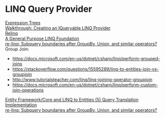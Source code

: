 # LINQ Query Provider
[Expression Trees](https://docs.microsoft.com/en-us/dotnet/csharp/programming-guide/concepts/expression-trees/) \
[Walkthrough: Creating an IQueryable LINQ Provider](https://msdn.microsoft.com/en-us/library/bb546158.aspx) \
[Relinq](https://github.com/re-motion/Relinq) \
[A General Purpose LINQ Foundation](https://www.re-motion.org/download/re-linq.pdf) \
[re-linq: Subquery boundaries after GroupBy, Union, and similar operators?](https://www.re-motion.org/blogs/mix/category/re-linq) \
Group Join:
- https://docs.microsoft.com/en-us/dotnet/csharp/linq/perform-grouped-joins
- https://stackoverflow.com/questions/15595289/linq-to-entities-join-vs-groupjoin
- http://www.tutorialsteacher.com/linq/linq-joining-operator-groupjoin
- https://docs.microsoft.com/en-us/dotnet/csharp/linq/perform-custom-join-operations

[Entity Framework/Core and LINQ to Entities (5) Query Translation Implementation](https://weblogs.asp.net/dixin/entity-framework-core-and-linq-to-entities-5-query-translation-implementation) \
[re-linq: Subquery boundaries after GroupBy, Union, and similar operators?](https://www.re-motion.org/blogs/mix/category/re-linq/)
